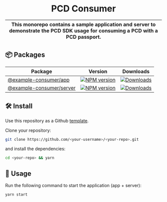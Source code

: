 <p align="center">
    <h1 align="center">
        PCD Consumer
    </h1>
</p>

| This monorepo contains a sample application and server to demonstrate the PCD SDK usage for consuming a PCD with a PCD passport. |
| -------------------------------------------------------------------------------------------------------------------------------- |

## 📦 Packages

<table>
    <th>Package</th>
    <th>Version</th>
    <th>Downloads</th>
    <tbody>
        <tr>
            <td>
                <a href="/packages/app">
                    @example-consumer/app
                </a>
            </td>
            <td>
                <!-- NPM version -->
                <a href="https://npmjs.org/package/@example-consumer/app">
                    <img src="https://img.shields.io/npm/v/@example-consumer/app.svg?style=flat-square" alt="NPM version" />
                </a>
            </td>
            <td>
                <!-- Downloads -->
                <a href="https://npmjs.org/package/@example-consumer/app">
                    <img src="https://img.shields.io/npm/dm/@example-consumer/app.svg?style=flat-square" alt="Downloads" />
                </a>
            </td>
        </tr>
                <tr>
            <td>
                <a href="/packages/app">
                    @example-consumer/server
                </a>
            </td>
            <td>
                <!-- NPM version -->
                <a href="https://npmjs.org/package/@example-consumer/server">
                    <img src="https://img.shields.io/npm/v/@example-consumer/server.svg?style=flat-square" alt="NPM version" />
                </a>
            </td>
            <td>
                <!-- Downloads -->
                <a href="https://npmjs.org/package/@example-consumer/server">
                    <img src="https://img.shields.io/npm/dm/@example-consumer/server.svg?style=flat-square" alt="Downloads" />
                </a>
            </td>
        </tr>
    <tbody>
</table>

## 🛠 Install

Use this repository as a Github [template](https://github.com/proofcarryingdata/example-consumer/generate).

Clone your repository:

```bash
git clone https://github.com/<your-username>/<your-repo>.git
```

and install the dependencies:

```bash
cd <your-repo> && yarn
```

## 📜 Usage

Run the following command to start the application (app + server):

```bash
yarn start
```
